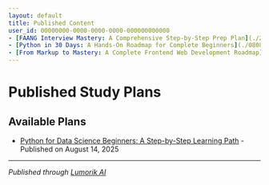 ```yaml
---
layout: default
title: Published Content
user_id: 00000000-0000-0000-0000-000000000000
- [FAANG Interview Mastery: A Comprehensive Step-by-Step Prep Plan](./24b17389-5c20-4034-b1ed-79cbe527342b/) - Published on August 14, 2025
- [Python in 30 Days: A Hands-On Roadmap for Complete Beginners](./0808324d-ab54-408f-89c2-022e62c968ef/) - Published on August 15, 2025
- [From Markup to Mastery: A Complete Frontend Web Development Roadmap](./ecae0681-e3a6-4fe2-b46c-84785cc58fae/) - Published on August 15, 2025
---
```


# Published Study Plans

## Available Plans

- [Python for Data Science Beginners: A Step-by-Step Learning Path](./d49340c2-1351-48ae-84de-6195b65fcc31/) - Published on August 14, 2025

---

*Published through [Lumorik AI](https://lumorik.ai)*
